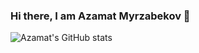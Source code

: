 ### Hi there, I am Azamat Myrzabekov 👋

<!--
**AzmtMrzbkv/AzmtMrzbkv** is a ✨ _special_ ✨ repository because its `README.md` (this file) appears on your GitHub profile.

Here are some ideas to get you started:

- 🔭 I’m currently working on ...
- 🌱 I’m currently learning ...
- 👯 I’m looking to collaborate on ...
- 🤔 I’m looking for help with ...
- 💬 Ask me about ...
- 📫 How to reach me: ...
- 😄 Pronouns: ...
- ⚡ Fun fact: ...
-->

![Azamat's GitHub stats](https://github-readme-stats.vercel.app/api?username=AzmtMrzbkv&show_icons=true)

<!--
![Top Langs](https://github-readme-stats.vercel.app/api/top-langs/?username=AzmtMrzbkv&layout=pie)
-->
